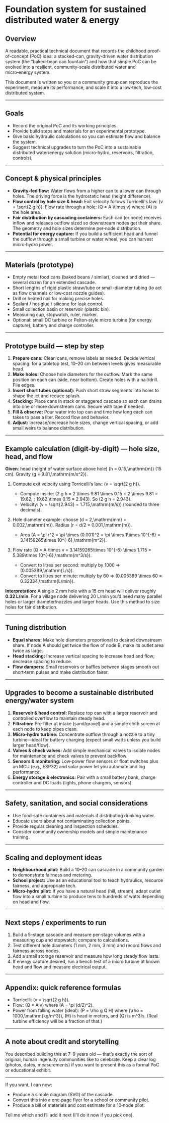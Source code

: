 # Foundation system for sustained distributed water & energy

## Overview
A readable, practical technical document that records the childhood proof-of-concept (PoC) idea: a stacked-can, gravity-driven water distribution system (the “baked‑bean can fountain”) and how that simple PoC can be evolved into a resilient, community-scale distributed water and micro‑energy system.

This document is written so you or a community group can reproduce the experiment, measure its performance, and scale it into a low‑tech, low‑cost distributed system.

---

## Goals
- Record the original PoC and its working principles.
- Provide build steps and materials for an experimental prototype.
- Give basic hydraulic calculations so you can estimate flow and balance the system.
- Suggest technical upgrades to turn the PoC into a sustainable distributed water/energy solution (micro‑hydro, reservoirs, filtration, controls).

---

## Concept & physical principles
- **Gravity‑fed flow:** Water flows from a higher can to a lower can through holes. The driving force is the hydrostatic head (height difference).
- **Flow control by hole size & head:** Exit velocity follows Torricelli's law: \(v = \sqrt{2 g h}\). Flow rate through a hole: \(Q = A \times v\) where \(A\) is the hole area.
- **Fair distribution by cascading containers:** Each can (or node) receives inflow and releases outflow sized so downstream nodes get their share. The geometry and hole sizes determine per‑node distribution.
- **Potential for energy capture:** If you build a sufficient head and funnel the outflow through a small turbine or water wheel, you can harvest micro‑hydro power.

---

## Materials (prototype)
- Empty metal food cans (baked beans / similar), cleaned and dried — several dozen for an extended cascade.
- Short lengths of rigid plastic straw/tube or small-diameter tubing (to act as flow channels or low‑cost nozzle guides).
- Drill or heated nail for making precise holes.
- Sealant / hot‑glue / silicone for leak control.
- Small collection basin or reservoir (plastic bin).
- Measuring cup, stopwatch, ruler, marker.
- Optional: small DC turbine or Pelton‑style micro turbine (for energy capture), battery and charge controller.

---

## Prototype build — step by step
1. **Prepare cans:** Clean cans, remove labels as needed. Decide vertical spacing: for a tabletop test, 10–20 cm between levels gives measurable head.
2. **Make holes:** Choose hole diameters for the outflow. Mark the same position on each can (side, near bottom). Create holes with a nail/drill. File edges.
3. **Insert short tubes (optional):** Push short straw segments into holes to shape the jet and reduce splash.
4. **Stacking:** Place cans in stack or staggered cascade so each can drains into one or more downstream cans. Secure with tape if needed.
5. **Fill & observe:** Pour water into top can and time how long each can takes to pass a liter. Record flow and behavior.
6. **Adjust:** Increase/decrease hole sizes, change vertical spacing, or add small weirs to balance distribution.

---

## Example calculation (digit‑by‑digit) — hole size, head, and flow
**Given**: head (height of water surface above hole) \(h = 0.15\,\mathrm{m}\) (15 cm). Gravity \(g = 9.81\,\mathrm{m/s^2}\).

1. Compute exit velocity using Torricelli's law: \(v = \sqrt{2 g h}\).
   - Compute inside: \(2 g h = 2 \times 9.81 \times 0.15 = 2 \times 9.81 = 19.62; \; 19.62 \times 0.15 = 2.943\). So \(2 g h = 2.943\).
   - Velocity: \(v = \sqrt{2.943} = 1.715\,\mathrm{m/s}\) (rounded to three decimals).

2. Hole diameter example: choose \(d = 2\,\mathrm{mm} = 0.002\,\mathrm{m}\). Radius \(r = d/2 = 0.001\,\mathrm{m}\).
   - Area \(A = \pi r^2 = \pi \times (0.001)^2 = \pi \times 1\times 10^{-6} = 3.14159265\times 10^{-6}\,\mathrm{m^2}\).

3. Flow rate \(Q = A \times v = 3.14159265\times 10^{-6} \times 1.715 = 5.389\times 10^{-6}\,\mathrm{m^3/s}\).
   - Convert to litres per second: multiply by 1000 => \(0.005389\,\mathrm{L/s}\).
   - Convert to litres per minute: multiply by 60 => \(0.005389 \times 60 = 0.32334\,\mathrm{L/min}\).

**Interpretation:** A single 2 mm hole with a 15 cm head will deliver roughly **0.32 L/min**. For a village node delivering 20 L/min you’d need many parallel holes or larger diameter/nozzles and larger heads. Use this method to size holes for fair distribution.

---

## Tuning distribution
- **Equal shares:** Make hole diameters proportional to desired downstream share. If node A should get twice the flow of node B, make its outlet area twice as large.
- **Head stacking:** Increase vertical spacing to increase head and flow; decrease spacing to reduce.
- **Flow dampers:** Small reservoirs or baffles between stages smooth out short‑term pulses and make distribution fairer.

---

## Upgrades to become a sustainable distributed energy/water system
1. **Reservoir & head control:** Replace top can with a larger reservoir and controlled overflow to maintain steady head.
2. **Filtration:** Pre‑filter at intake (sand/gravel) and a simple cloth screen at each node to keep pipes clean.
3. **Micro‑hydro turbine:** Concentrate outflow through a nozzle to a tiny turbine—ideal for battery charging (expect small watts unless you build larger head/flow).
4. **Valves & check valves:** Add simple mechanical valves to isolate nodes for maintenance and check valves to prevent backflow.
5. **Sensors & monitoring:** Low‑power flow sensors or float switches plus an MCU (e.g., ESP32) and solar power let you automate and log performance.
6. **Energy storage & electronics:** Pair with a small battery bank, charge controller and DC loads (lights, phone chargers, sensors).

---

## Safety, sanitation, and social considerations
- Use food‑safe containers and materials if distributing drinking water.
- Educate users about not contaminating collection points.
- Provide regular cleaning and inspection schedules.
- Consider community ownership models and simple maintenance training.

---

## Scaling and deployment ideas
- **Neighbourhood pilot:** Build a 10–20 can cascade in a community garden to demonstrate fairness and metering.
- **School project:** Use as an educational tool to teach hydraulics, resource fairness, and appropriate tech.
- **Micro‑hydro pilot:** If you have a natural head (hill, stream), adapt outlet flow into a small turbine to produce tens to hundreds of watts depending on head and flow.

---

## Next steps / experiments to run
1. Build a 5–stage cascade and measure per‑stage volumes with a measuring cup and stopwatch; compare to calculations.
2. Test different hole diameters (1 mm, 2 mm, 3 mm) and record flows and fairness across nodes.
3. Add a small storage reservoir and measure how long steady flow lasts.
4. If energy capture desired, run a bench test of a micro turbine at known head and flow and measure electrical output.

---

## Appendix: quick reference formulas
- Torricelli: \(v = \sqrt{2 g h}\).
- Flow: \(Q = A v\) where \(A = \pi (d/2)^2\).
- Power from falling water (ideal): \(P = \rho g Q H\) where \(\rho = 1000\,\mathrm{kg/m^3}\), \(H\) is head in meters, and \(Q\) is m^3/s. (Real turbine efficiency will be a fraction of that.)

---

## A note about credit and storytelling
You described building this at 7–9 years old — that’s exactly the sort of original, human ingenuity communities like to celebrate. Keep a clear log (photos, dates, measurements) if you want to present this as a formal PoC or educational exhibit.

---

If you want, I can now:
- Produce a simple diagram (SVG) of the cascade.
- Convert this into a one‑page flyer for a school or community pilot.
- Produce a bill of materials and cost estimate for a 10‑node pilot.

Tell me which and I’ll add it next (I’ll do it now if you pick one).

